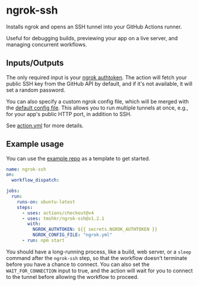 # ngrok-ssh

Installs ngrok and opens an SSH tunnel into your GitHub Actions runner.

Useful for debugging builds, previewing your app on a live server, and managing concurrent workflows.

## Inputs/Outputs

The only required input is your [ngrok authtoken](https://dashboard.ngrok.com/get-started/your-authtoken). The action will fetch your public SSH key from the GitHub API by default, and if it's not available, it will set a random password.

You can also specify a custom ngrok config file, which will be merged with the [default config file](.ngrok/ngrok.yml). This allows you to run multiple tunnels at once, e.g., for your app's public HTTP port, in addition to SSH.

See [action.yml](action.yml) for more details.

## Example usage

You can use the [example repo](https://github.com/tmshkr/ngrok-ssh-example) as a template to get started.

```yaml
name: ngrok-ssh
on:
  workflow_dispatch:

jobs:
  run:
    runs-on: ubuntu-latest
    steps:
      - uses: actions/checkout@v4
      - uses: tmshkr/ngrok-ssh@v1.2.1
        with:
          NGROK_AUTHTOKEN: ${{ secrets.NGROK_AUTHTOKEN }}
          NGROK_CONFIG_FILE: "ngrok.yml"
      - run: npm start
```

You should have a long-running process, like a build, web server, or a `sleep` command after the `ngrok-ssh` step, so that the workflow doesn't terminate before you have a chance to connect. You can also set the `WAIT_FOR_CONNECTION` input to true, and the action will wait for you to connect to the tunnel before allowing the workflow to proceed.
